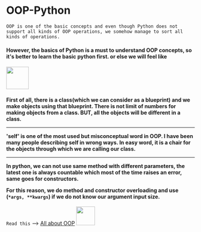 # OOP-Python
```OOP is one of the basic concepts and even though Python does not support all kinds of OOP operations, we somehow manage to sort all kinds of operations.```

<h4>However, the basics of Python is a must to understand OOP concepts, so it's better to learn the basic python first. or else we will feel like<h4><img src = "https://media1.giphy.com/media/JZ40cnfnN11KycrvMF/giphy.gif?cid=ecf05e47a0n3gi1bfqntqmob8g9aid1oyj2wr3ds3mg700bl&rid=giphy.gif" width = "60"> 


<h4> First of all, there is a class(which we can consider as a blueprint) and we make objects using that blueprint. There is not limit of numbers for making objects from a class. BUT, all the objects will be different in a class.
  
--------------------------------------------------------------------------------------------------------
  
'self' is one of the most used but misconceptual word in OOP. I have been many people describing self in wrong ways. In easy word, it is a chair for the objects through which we are calling our class.

--------------------------------------------------------------------------------------------------------
  

In python, we can not use same method with different parameters, the latest one is always countable which most of the time raises an error, same goes for constructors.
  
For this reason, we do method and constructor overloading and use (```*args, **kwargs```) if we do not know our argument input size.</h4>


```Read this``` --> [All about OOP](https://github.com/Mouly22/Read-Practice-Python/blob/main/All_About_OOP.py) <img src="https://media.giphy.com/media/12oufCB0MyZ1Go/giphy.gif" width="50">

  
 
